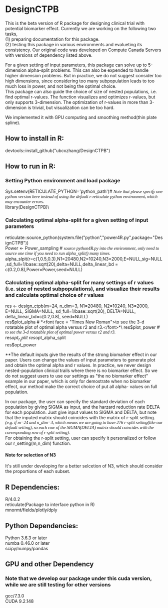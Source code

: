 # DesignCTPB

This is the beta version of R package for designing clinical trial with potential biomarker effect. Currently we are working on the following two tasks,\
  (1) preparing documentation for this package.\
  (2) testing this package in various environments and evalueting its consistency. Our original code was developed on Compute Canada Servers with versions of dependency listed above. 
  
For a given setting of input parameters, this package can solve up to 5-dimension alpha-split problems. This can also be expended to handle higher dimension problems. But in practice, we do not suggest consider too high dimensions, since considering too many subpopulation leads to too much loss in power, and not being the optimal choice.\
This package can also guide the choice of size of nested populations, i.e. find optimal r-values. The function visualizes and optimizes r-values, but only supports 3-dimension. The optimization of r-values in more than 3-dimension is trivial, but visualization can be too hard.

We implemented it with GPU computing and smoothing method(thin plate spline). 

## How to install in R:

devtools::install_github("ubcxzhang/DesignCTPB")

## How to run in R:

### Setting Python environment and load package
Sys.setenv(RETICULATE_PYTHON='python_path')# *<font face = "Times New Roman">Note that please specify one python version here instead of using the default r-reticulate python environment, which may encounter errors.</font>*\
library(DesignCTPB)\

### Calculating optimal alpha-split for a given setting of input parameters
reticulate::source_python(system.file("python","power4R.py",package="DesignCTPB")) \
Power <- Power_sampling # *<font face = "Times New Roman">source python4R.py into the environment, only need to source one time if you need to run alpha_split() many times.</font>* \
alpha_slpit(r=c(1,0.5,0.3),N1=20480,N2=10240,N3=2000,E=NULL,sig=NULL,sd_full=1/base::sqrt(20),delta=NULL,delta_linear_bd = c(0.2,0.8),Power=Power,seed=NULL)

### Calculating optimal alpha-split for many settings of r values (i.e. size of nested subpopulations), and visualize their results and calculate optimal choice of r values
res <- design_ctpb(m=24, n_dim=3, N1=20480, N2=10240, N3=2000, E=NULL, SIGMA=NULL, sd_full=1/base::sqrt(20), DELTA=NULL, delta_linear_bd=c(0.2,0.8), seed=NULL)\
res$plot_alpha # *<font face = "Times New Roman">to see the 3-d rotatable plot of optimal alpha versus r2 and r3.</font>*\
res$plot_power # *<font face = "Times New Roman">to see the 3-d rotatable plot of optimal power versus r2 and r3.</font>*\
res$opt_r_split\
res$opt_alpha_split\
res$opt_power

**The default inputs give the results of the strong biomarker effect in our paper. Users can change the values of input parameters to generate plot and obtain the optimal alpha and r values. In practice, we never design nested-population clinical trails where there is no biomarker effect. So we do not suggest users to use our settings as "the no biomarker effect" example in our paper, which is only for demostrate when no biomarker effect, our method make the correct choice of put all alpha- values on full population.

In our package, the user can specify the standard deviation of each population by giving SIGMA as input, and the harzard reduction rate DELTA for each population. Just give input values to SIGMA and DELTA, but note that the inputed matrix should coincides with the matrix of r-split setting. \
  *<font face = "Times New Roman">(e.g. if m=24 and n_dim=3, which means we are going to have 276 r-split setting(like our default setting), so each row of the SIGMA(DELTA) matrix should coincides with the corresponding row of r-split setting).</font>*\
For obtaining the r-split setting, user can specify it personalized or follow our r_setting(m,n_dim) function. 

#### Note for selection of N3
It's still under developing for a better selcetion of N3, which should consider the proportions of each subset.

## R Dependencies:

R/4.0.2\
reticulate(Package to interface python in R)\
mnormt/fields/plotly/dply

## Python Dependencies:

Python 3.6.3 or later\
numba 0.46.0 or later\
scipy/numpy/pandas

## GPU and other Dependency 
### Note that we develop our package under this cuda version, while we are still testing for other versions

gcc/7.3.0\
CUDA 9.2.148



